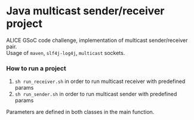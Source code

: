 Java multicast sender/receiver project
===
ALICE GSoC code challenge, implementation of multicast sender/receiver pair.  
Usage of `maven`, `slf4j-log4j`, `multicast` sockets.  

### How to run a project
1) `sh run_receiver.sh` in order to run multicast receiver with predefined params  
2) `sh run_sender.sh` in order to run multicast sender with predefined params  

Parameters are defined in both classes in the main function.  
